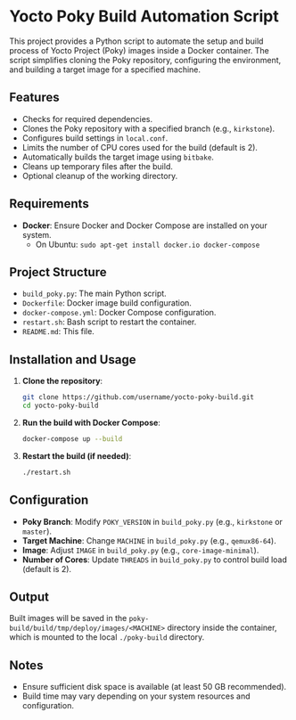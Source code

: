 # Yocto Poky Build Automation Script

This project provides a Python script to automate the setup and build process of Yocto Project (Poky) images inside a Docker container. The script simplifies cloning the Poky repository, configuring the environment, and building a target image for a specified machine.

## Features

- Checks for required dependencies.
- Clones the Poky repository with a specified branch (e.g., `kirkstone`).
- Configures build settings in `local.conf`.
- Limits the number of CPU cores used for the build (default is 2).
- Automatically builds the target image using `bitbake`.
- Cleans up temporary files after the build.
- Optional cleanup of the working directory.

## Requirements

- **Docker**: Ensure Docker and Docker Compose are installed on your system.
  - On Ubuntu: `sudo apt-get install docker.io docker-compose`

## Project Structure

- `build_poky.py`: The main Python script.
- `Dockerfile`: Docker image build configuration.
- `docker-compose.yml`: Docker Compose configuration.
- `restart.sh`: Bash script to restart the container.
- `README.md`: This file.

## Installation and Usage

1. **Clone the repository**:
   ```bash
   git clone https://github.com/username/yocto-poky-build.git
   cd yocto-poky-build
   ```

2. **Run the build with Docker Compose**:
   ```bash
   docker-compose up --build
   ```

3. **Restart the build (if needed)**:
   ```bash
   ./restart.sh
   ```

## Configuration

- **Poky Branch**: Modify `POKY_VERSION` in `build_poky.py` (e.g., `kirkstone` or `master`).
- **Target Machine**: Change `MACHINE` in `build_poky.py` (e.g., `qemux86-64`).
- **Image**: Adjust `IMAGE` in `build_poky.py` (e.g., `core-image-minimal`).
- **Number of Cores**: Update `THREADS` in `build_poky.py` to control build load (default is 2).

## Output

Built images will be saved in the `poky-build/build/tmp/deploy/images/<MACHINE>` directory inside the container, which is mounted to the local `./poky-build` directory.

## Notes

- Ensure sufficient disk space is available (at least 50 GB recommended).
- Build time may vary depending on your system resources and configuration.

